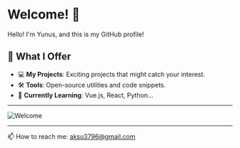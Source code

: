 # Welcome! 👋

Hello! I'm Yunus, and this is my GitHub profile! 

## 🌟 What I Offer
- 💻 **My Projects**: Exciting projects that might catch your interest.
- 🛠️ **Tools**: Open-source utilities and code snippets.
- 🌱 **Currently Learning**: Vue.js, React, Python...

---

![Welcome](https://encrypted-tbn0.gstatic.com/images?q=tbn:ANd9GcSbLjUBXhMb9wDXVtl7kiGtvPy1V0Z1w2F-RQ&s)  

---

📫 How to reach me: aksu3796@gmail.com
